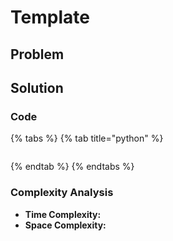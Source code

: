 # Template

## Problem

## Solution 

### Code

{% tabs %}
{% tab title="python" %}
```python

```
{% endtab %}
{% endtabs %}

### Complexity Analysis

* **Time Complexity:**
* **Space Complexity:**

